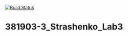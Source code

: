 [![Build Status](https://travis-ci.com/mariika1/381903-3_Strashenko_Lab3.svg?branch=main)](https://travis-ci.com/mariika1/381903-3_Strashenko_Lab3)

# 381903-3_Strashenko_Lab3